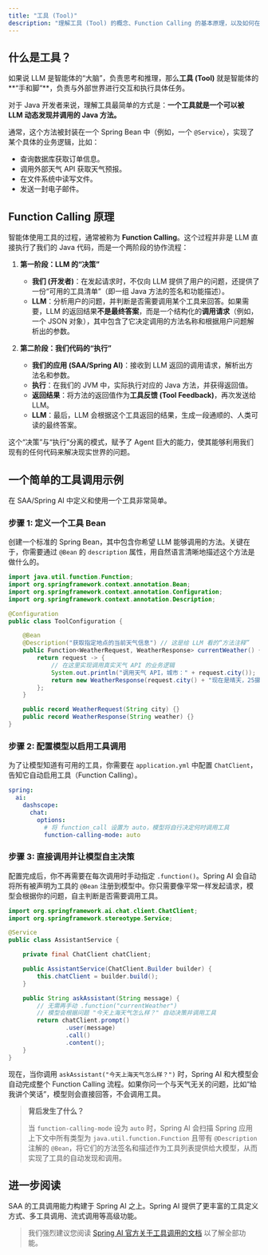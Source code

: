 ```yaml
---
title: "工具 (Tool)"
description: "理解工具 (Tool) 的概念、Function Calling 的基本原理，以及如何在 SAA 中为智能体赋予与外部世界交互的能力。"
---
```


## 什么是工具？

如果说 LLM 是智能体的“大脑”，负责思考和推理，那么**工具 (Tool)** 就是智能体的**“手和脚”**，负责与外部世界进行交互和执行具体任务。

对于 Java 开发者来说，理解工具最简单的方式是：**一个工具就是一个可以被 LLM 动态发现并调用的 Java 方法。**

通常，这个方法被封装在一个 Spring Bean 中（例如，一个 `@Service`），实现了某个具体的业务逻辑，比如：
-   查询数据库获取订单信息。
-   调用外部天气 API 获取天气预报。
-   在文件系统中读写文件。
-   发送一封电子邮件。

## Function Calling 原理

智能体使用工具的过程，通常被称为 **Function Calling**。这个过程并非是 LLM 直接执行了我们的 Java 代码，而是一个两阶段的协作流程：

1.  **第一阶段：LLM 的“决策”**
    *   **我们 (开发者)**：在发起请求时，不仅向 LLM 提供了用户的问题，还提供了一份“可用的工具清单”（即一组 Java 方法的签名和功能描述）。
    *   **LLM**：分析用户的问题，并判断是否需要调用某个工具来回答。如果需要，LLM 的返回结果**不是最终答案**，而是一个结构化的**调用请求**（例如，一个 JSON 对象），其中包含了它决定调用的方法名称和根据用户问题解析出的参数。

2.  **第二阶段：我们代码的“执行”**
    *   **我们的应用 (SAA/Spring AI)**：接收到 LLM 返回的调用请求，解析出方法名和参数。
    *   **执行**：在我们的 JVM 中，实际执行对应的 Java 方法，并获得返回值。
    *   **返回结果**：将方法的返回值作为**工具反馈 (Tool Feedback)**，再次发送给 LLM。
    *   **LLM**：最后，LLM 会根据这个工具返回的结果，生成一段通顺的、人类可读的最终答案。

这个“决策”与“执行”分离的模式，赋予了 Agent 巨大的能力，使其能够利用我们现有的任何代码来解决现实世界的问题。

## 一个简单的工具调用示例

在 SAA/Spring AI 中定义和使用一个工具非常简单。

### 步骤 1: 定义一个工具 Bean

创建一个标准的 Spring Bean，其中包含你希望 LLM 能够调用的方法。关键在于，你需要通过 `@Bean` 的 `description` 属性，用自然语言清晰地描述这个方法是做什么的。

```java
import java.util.function.Function;
import org.springframework.context.annotation.Bean;
import org.springframework.context.annotation.Configuration;
import org.springframework.context.annotation.Description;

@Configuration
public class ToolConfiguration {

    @Bean
    @Description("获取指定地点的当前天气信息") // 这是给 LLM 看的“方法注释”
    public Function<WeatherRequest, WeatherResponse> currentWeather() {
        return request -> {
            // 在这里实现调用真实天气 API 的业务逻辑
            System.out.println("调用天气 API，城市：" + request.city());
            return new WeatherResponse(request.city() + "现在是晴天，25摄氏度。");
        };
    }

    public record WeatherRequest(String city) {}
    public record WeatherResponse(String weather) {}
}
```

### 步骤 2: 配置模型以启用工具调用

为了让模型知道有可用的工具，你需要在 `application.yml` 中配置 `ChatClient`，告知它自动启用工具（Function Calling）。

```yaml
spring:
  ai:
    dashscope:
      chat:
        options:
          # 将 function_call 设置为 auto，模型将自行决定何时调用工具
          function-calling-mode: auto
```

### 步骤 3: 直接调用并让模型自主决策

配置完成后，你不再需要在每次调用时手动指定 `.function()`。Spring AI 会自动将所有被声明为工具的 `@Bean` 注册到模型中。你只需要像平常一样发起请求，模型会根据你的问题，自主判断是否需要调用工具。

```java
import org.springframework.ai.chat.client.ChatClient;
import org.springframework.stereotype.Service;

@Service
public class AssistantService {

    private final ChatClient chatClient;

    public AssistantService(ChatClient.Builder builder) {
        this.chatClient = builder.build();
    }

    public String askAssistant(String message) {
        // 无需再手动 .function("currentWeather")
        // 模型会根据问题 "今天上海天气怎么样？" 自动决策并调用工具
        return chatClient.prompt()
                .user(message)
                .call()
                .content();
    }
}
```
现在，当你调用 `askAssistant("今天上海天气怎么样？")` 时，Spring AI 和大模型会自动完成整个 Function Calling 流程。如果你问一个与天气无关的问题，比如“给我讲个笑话”，模型则会直接回答，不会调用工具。

> **背后发生了什么？**
>
> 当 `function-calling-mode` 设为 `auto` 时，Spring AI 会扫描 Spring 应用上下文中所有类型为 `java.util.function.Function` 且带有 `@Description` 注解的 `@Bean`，将它们的方法签名和描述作为工具列表提供给大模型，从而实现了工具的自动发现和调用。

## 进一步阅读

SAA 的工具调用能力构建于 Spring AI 之上。Spring AI 提供了更丰富的工具定义方式、多工具调用、流式调用等高级功能。

> 我们强烈建议您阅读 [Spring AI 官方关于工具调用的文档](https://docs.spring.io/spring-ai/reference/api/tools.html) 以了解全部功能。
